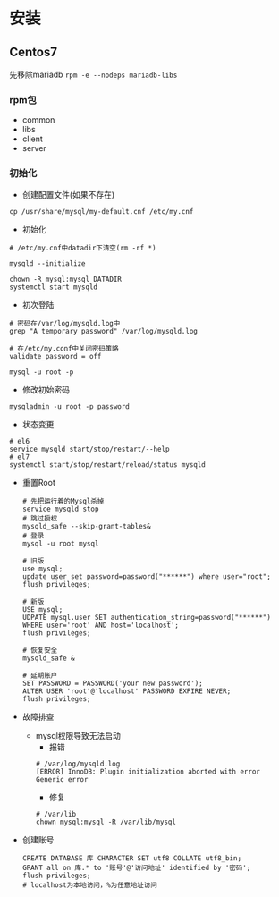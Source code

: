 # 安装
## Centos7
先移除mariadb ```rpm -e --nodeps mariadb-libs```
### rpm包
- common
- libs
- client
- server

### 初始化
- 创建配置文件(如果不存在)
```
cp /usr/share/mysql/my-default.cnf /etc/my.cnf
```

- 初始化
```
# /etc/my.cnf中datadir下清空(rm -rf *)

mysqld --initialize

chown -R mysql:mysql DATADIR
systemctl start mysqld
```

- 初次登陆
```
# 密码在/var/log/mysqld.log中
grep "A temporary password" /var/log/mysqld.log

# 在/etc/my.conf中关闭密码策略
validate_password = off

mysql -u root -p

```

- 修改初始密码
```
mysqladmin -u root -p password
```

- 状态变更
```
# el6
service mysqld start/stop/restart/--help
# el7
systemctl start/stop/restart/reload/status mysqld
```
- 重置Root
    ```
    # 先把运行着的Mysql杀掉
    service mysqld stop
    # 跳过授权
    mysqld_safe --skip-grant-tables&
    # 登录
    mysql -u root mysql

    # 旧版
    use mysql;
    update user set password=password("******") where user="root";
    flush privileges;

    # 新版
    USE mysql;
    UDPATE mysql.user SET authentication_string=password("******") WHERE user='root' AND host='localhost';
    flush privileges;

    # 恢复安全
    mysqld_safe &

    # 延期账户
    SET PASSWORD = PASSWORD('your new password');
    ALTER USER 'root'@'localhost' PASSWORD EXPIRE NEVER;
    flush privileges;
    ```

- 故障排查
    - mysql权限导致无法启动
        - 报错
        ```
        # /var/log/mysqld.log
        [ERROR] InnoDB: Plugin initialization aborted with error Generic error
        ```
        - 修复
        ```
        # /var/lib
        chown mysql:mysql -R /var/lib/mysql
        ```
- 创建账号

    ```
    CREATE DATABASE 库 CHARACTER SET utf8 COLLATE utf8_bin;
    GRANT all on 库.* to '账号'@'访问地址' identified by '密码';
    flush privileges;
    # localhost为本地访问，%为任意地址访问
    ```
